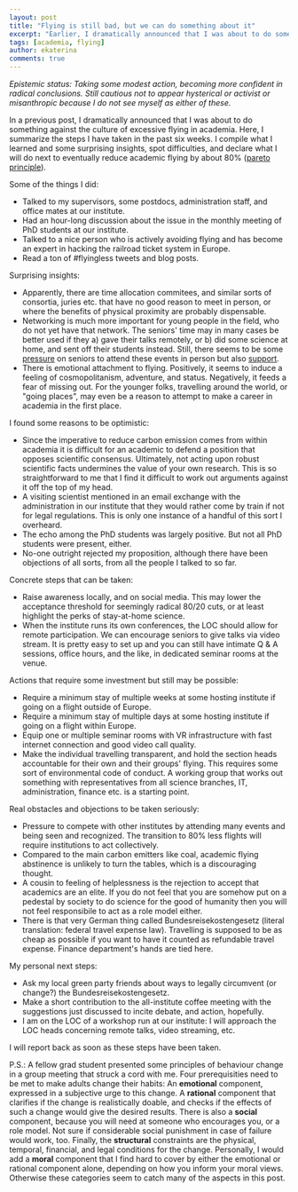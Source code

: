 ```yaml
---
layout: post
title: "Flying is still bad, but we can do something about it"
excerpt: "Earlier, I dramatically announced that I was about to do something against the culture of excessive flying in academia. Here, I summarize the steps I have taken in the past six weeks. I compile what I learned and some surprising insights, spot difficulties, and declare what I will do next to eventually reduce academic flying by about 80%."
tags: [academia, flying]
author: ekaterina
comments: true
---
```


_Epistemic status: Taking some modest action, becoming more confident in radical conclusions. Still cautious not to appear hysterical or activist or misanthropic because I do not see myself as either of these._

In a previous post, I dramatically announced that I was about to do something against the culture of excessive flying in academia. Here, I summarize the steps I have taken in the past six weeks. I compile what I learned and some surprising insights, spot difficulties, and declare what I will do next to eventually reduce academic flying by about 80% ([pareto principle](https://en.wikipedia.org/wiki/Pareto_principle)).

Some of the things I did:

- Talked to my supervisors, some postdocs, administration staff, and office mates at our institute.
- Had an hour-long discussion about the issue in the monthly meeting of PhD students at our institute.
- Talked to a nice person who is actively avoiding flying and has become an expert in hacking the railroad ticket system in Europe.
- Read a ton of #flyingless tweets and blog posts.

Surprising insights:

- Apparently, there are time allocation commitees, and similar sorts of consortia, juries etc. that have no good reason to meet in person, or where the benefits of physical proximity are probably dispensable.
- Networking is much more important for young people in the field, who do not yet have that network. The seniors' time may in many cases be better used if they a) gave their talks remotely, or b) did some science at home, and sent off their students instead. Still, there seems to be some [pressure](https://twitter.com/Hannahcknox/status/1097912701676896258) on seniors to attend these events in person but also [support](https://twitter.com/Elin_Roos_SE/status/1090559388258045952).
- There is emotional attachment to flying. Positively, it seems to induce a feeling of cosmopolitanism, adventure, and status. Negatively, it feeds a fear of missing out. For the younger folks, travelling around the world, or "going places", may even be a reason to attempt to make a career in academia in the first place.

I found some reasons to be optimistic:

- Since the imperative to reduce carbon emission comes from within academia it is difficult for an academic to defend a position that opposes scientific consensus. Ultimately, not acting upon robust scientific facts undermines the value of your own research. This is so straightforward to me that I find it difficult to work out arguments against it off the top of my head. 
- A visiting scientist mentioned in an email exchange with the administration in our institute that they would rather come by train if not for legal regulations. This is only one instance of a handful of this sort I overheard.
- The echo among the PhD students was largely positive. But not all PhD students were present, either. 
- No-one outright rejected my proposition, although there have been objections of all sorts, from all the people I talked to so far.

Concrete steps that can be taken:

- Raise awareness locally, and on social media. This may lower the acceptance threshold for seemingly radical 80/20 cuts, or at least highlight the perks of stay-at-home science.
- When the institute runs its own conferences, the LOC should allow for remote participation. We can encourage seniors to give talks via video stream. It is pretty easy to set up and you can still have intimate Q & A sessions, office hours, and the like, in dedicated seminar rooms at the venue.

Actions that require some investment but still may be possible:

- Require a minimum stay of multiple weeks at some hosting institute if going on a flight outside of Europe. 
- Require a minimum stay of multiple days at some hosting institute if going on a flight within Europe.
- Equip one or multiple seminar rooms with VR infrastructure with fast internet connection and good video call quality.
- Make the individual travelling transparent, and hold the section heads accountable for their own and their groups' flying. This requires some sort of environmental code of conduct. A working group that works out something with representatives from all science branches, IT, administration, finance etc. is a starting point.

Real obstacles and objections to be taken seriously:

- Pressure to compete with other institutes by attending many events and being seen and recognized. The transition to 80% less flights will require institutions to act collectively.
- Compared to the main carbon emitters like coal, academic flying abstinence is unlikely to turn the tables, which is a discouraging thought.
- A cousin to feeling of helplessness is the rejection to accept that academics are an elite. If you do not feel that you are somehow put on a pedestal by society to do science for the good of humanity then you will not feel responsibile to act as a role model either. 
- There is that very German thing called Bundesreisekostengesetz (literal translation: federal travel expense law). Travelling is supposed to be as cheap as possible if you want to have it counted as refundable travel expense. Finance department's hands are tied here.

My personal next steps:

- Ask my local green party friends about ways to legally circumvent (or change?) the Bundesreisekostengesetz.
- Make a short contribution to the all-institute coffee meeting with the suggestions just discussed to incite debate, and action, hopefully.
- I am on the LOC of a workshop run at our institute: I will approach the LOC heads concerning remote talks, video streaming, etc. 

I will report back as soon as these steps have been taken.

P.S.: A fellow grad student presented some principles of behaviour change in a group meeting that struck a cord with me. Four prerequisities need to be met to make adults change their habits: An **emotional** component, expressed in a subjective urge to this change. A **rational** component that clarifies if the change is realistically doable, and checks if the effects of such a change would give the desired results. There is also a **social** component, because you will need at someone who encourages you, or a role model. Not sure if considerable social punishment in case of failure would work, too. Finally, the **structural** constraints are the physical, temporal, financial, and legal conditions for the change. Personally, I would add a **moral** component that I find hard to cover by either the emotional or rational component alone, depending on how you inform your moral views. Otherwise these categories seem to catch many of the aspects in this post.
